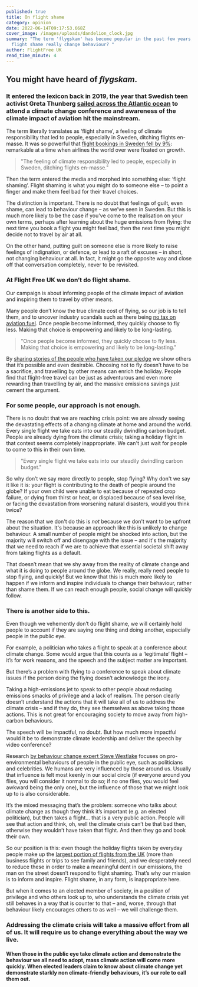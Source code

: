 ```yaml
---
published: true
title: On flight shame
category: opinion
date: 2022-06-14T09:17:53.668Z
cover_image: /images/uploads/dandelion_clock.jpg
summary: "The term 'flygskam' has become popular in the past few years, but does
  flight shame really change behaviour? "
author: FlightFree UK
read_time_minute: 4
---
```

## You might have heard of *flygskam*. 

### It entered the lexicon back in 2019, the year that Swedish teen activist Greta Thunberg [sailed across the Atlantic ocean](/post/be-more-greta) to attend a climate change conference and awareness of the climate impact of aviation hit the mainstream. 

The term literally translates as ‘flight shame’, a feeling of climate responsibility that led to people, especially in Sweden, ditching flights en-masse. It was so powerful that [flight bookings in Sweden fell by 9%](https://www.bbc.co.uk/news/world-europe-51067440): remarkable at a time when airlines the world over were fixated on growth. 

> "The feeling of climate responsibility led to people, especially in Sweden, ditching flights en-masse."

Then the term entered the media and morphed into something else: ‘flight shaming’. Flight shaming is what you might do to someone else – to point a finger and make them feel bad for their travel choices. 

The distinction is important. There is no doubt that feelings of guilt, even shame, can lead to behaviour change – as we’ve seen in Sweden. But this is much more likely to be the case if you’ve come to the realisation on your own terms, perhaps after learning about the huge emissions from flying: the next time you book a flight you might feel bad, then the next time you might decide not to travel by air at all. 

On the other hand, putting guilt on someone else is more likely to raise feelings of indignation, or defence, or lead to a raft of excuses – in short, not changing behaviour at all. In fact, it might go the opposite way and close off that conversation completely, never to be revisited.

### At Flight Free UK we don’t do flight shame. 

Our campaign is about informing people of the climate impact of aviation and inspiring them to travel by other means. 

Many people don’t know the true climate cost of flying, so our job is to tell them, and to uncover industry scandals such as there being [no tax on aviation fuel](https://www.instagram.com/p/Cc5sUahqS46/?utm_source=ig_web_copy_link). Once people become informed, they quickly choose to fly less. Making that choice is empowering and likely to be long-lasting. 

> "Once people become informed, they quickly choose to fly less. Making that choice is empowering and likely to be long-lasting." 

By [sharing stories of the people who have taken our pledge](/blog/categories/testimonials) we show others that it’s possible and even desirable. Choosing not to fly doesn’t have to be a sacrifice, and travelling by other means can enrich the holiday. People find that flight-free travel can be just as adventurous and even more rewarding than travelling by air, and the massive emissions savings just cement the argument. 

### For some people, our approach is not enough. 

There is no doubt that we are reaching crisis point: we are already seeing the devastating effects of a changing climate at home and around the world. Every single flight we take eats into our steadily dwindling carbon budget. People are already dying from the climate crisis; taking a holiday flight in that context seems completely inappropriate. We can't just wait for people to come to this in their own time. 

> "Every single flight we take eats into our steadily dwindling carbon budget."

So why don’t we say more directly to people, stop flying? Why don't we say it like it is: your flight is contributing to the death of people around the globe? If your own child were unable to eat because of repeated crop failure, or dying from thirst or heat, or displaced because of sea level rise, or facing the devastation from worsening natural disasters, would you think twice?

The reason that we don't do this is *not* because we don’t want to be upfront about the situation. It's because an approach like this is unlikely to change behaviour. A small number of people might be shocked into action, but the majority will switch off and disengage with the issue – and it's the majority that we need to reach if we are to achieve that essential societal shift away from taking flights as a default. 

That doesn’t mean that we shy away from the reality of climate change and what it is doing to people around the globe. We really, really need people to stop flying, and quickly! But we know that this is much more likely to happen if we inform and inspire individuals to change their behaviour, rather than shame them. If we can reach enough people, social change will quickly follow.

### There is another side to this.

Even though we vehemently don’t do flight shame, we will certainly hold people to account if they are saying one thing and doing another, especially people in the public eye. 

For example, a politician who takes a flight to speak at a conference about climate change. Some would argue that this counts as a ‘legitimate’ flight – it’s for work reasons, and the speech and the subject matter are important. 

But there’s a problem with flying to a conference to speak about climate issues if the person doing the flying doesn’t acknowledge the irony.

Taking a high-emissions jet to speak to other people about reducing emissions smacks of privilege and a lack of realism. The person clearly doesn’t understand the actions that it will take all of us to address the climate crisis – and if they do, they see themselves as above taking those actions. This is not great for encouraging society to move away from high-carbon behaviours. 

The speech will be impactful, no doubt. But how much more impactful would it be to demonstrate climate leadership and deliver the speech by video conference? 

Research [by behaviour change expert Steve Westlake](https://theconversation.com/climate-change-yes-your-individual-action-does-make-a-difference-115169) focuses on pro-environmental behaviours of people in the public eye, such as politicians and celebrities. We humans are very influenced by those around us. Usually that influence is felt most keenly in our social circle (if everyone around you flies, you will consider it normal to do so; if no one flies, you would feel awkward being the only one), but the influence of those that we might look up to is also considerable. 

It’s the mixed messaging that’s the problem: someone who talks about climate change as though they think it’s important (e.g. an elected politician), but then takes a flight… that is a very public action. People will see that action and think, oh, well the climate crisis can’t be that bad then, otherwise they wouldn’t have taken that flight. And then they go and book their own.

So our position is this: even though the holiday flights taken by everyday people make up the [largest portion of flights from the UK](https://www.facebook.com/flightfreeUK/photos/3079833062265519) (more than business flights or trips to see family and friends), and we desperately need to reduce these in order to make a meaningful dent in our emissions, the man on the street doesn’t respond to flight shaming. That’s why our mission is to inform and inspire. Flight shame, in any form, is inappropriate here.

But when it comes to an elected member of society, in a position of privilege and who others look up to, who understands the climate crisis yet still behaves in a way that is counter to that – and, worse, through that behaviour likely encourages others to as well – we will challenge them. 

### Addressing the climate crisis will take a massive effort from all of us. It will require us to change everything about the way we live. 

#### When those in the public eye take climate action and demonstrate the behaviour we all need to adopt, mass climate action will come more quickly. When elected leaders claim to know about climate change yet demonstrate starkly non climate-friendly behaviours, it’s our role to call them out.